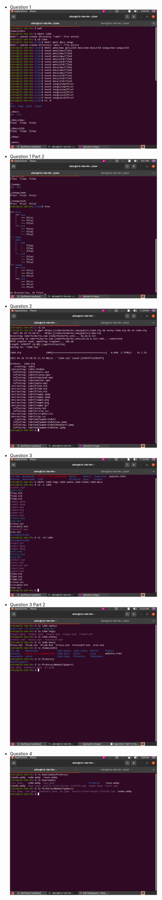 * Question 1
![Question 1](../imgs/Lab4Q1.png)

* Question 1 Part 2
![Question 1 Part 2](../imgs/Lab4Q1Pt2.png)

* Question 2
![Question 2/3](../imgs/Lab4Q3.png)

* Question 3 
![Question 3 Part 2](../imgs/Lab4Q3Pt2.png)

* Question 3 Part 2
![Question 3 Part 3](../imgs/Lab4Q3Pt45.png)

* Question 4
![Question 4](../imgs/Lab4Q4.png)